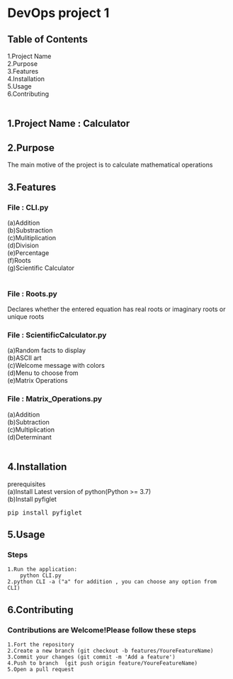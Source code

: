 # DevOps project 1

## Table of Contents
  1.Project Name <br>
  2.Purpose <br>
  3.Features <br>
  4.Installation <br>
  5.Usage <br>
  6.Contributing <br>
<br>
## 1.Project Name : Calculator

## 2.Purpose 
  The main motive of the project is to calculate mathematical operations <br>

## 3.Features
### File : CLI.py
  (a)Addition <br>
  (b)Substraction <br>
  (c)Mulitiplication <br>
  (d)Division <br>
  (e)Percentage <br>
  (f)Roots <br>
  (g)Scientific Calculator <br>
<br>  
### File : Roots.py
  Declares whether the entered equation has real roots or imaginary roots or unique roots
<br>
### File : ScientificCalculator.py
  (a)Random facts to display<br>
  (b)ASCII art <br>
  (c)Welcome message with colors <br>
  (d)Menu to choose from <br>
  (e)Matrix Operations
<br>
### File : Matrix_Operations.py
  (a)Addition <br>
  (b)Subtraction <br>
  (c)Multiplication <br>
  (d)Determinant <br>
<br>
## 4.Installation
  prerequisites  <br>
    (a)Install Latest version of python(Python >= 3.7) <br>
    (b)Install pyfiglet 
        <pre>pip install pyfiglet</pre>

## 5.Usage
  ### Steps <br>
    1.Run the application: 
        python CLI.py 
    2.python CLI -a ("a" for addition , you can choose any option from CLI)

## 6.Contributing 
  ### Contributions are Welcome!Please follow these steps
    1.Fort the repository 
    2.Create a new branch (git checkout -b features/YoureFeatureName)
    3.Commit your changes (git commit -m 'Add a feature')
    4.Push to branch  (git push origin feature/YoureFeatureName)
    5.Open a pull request
